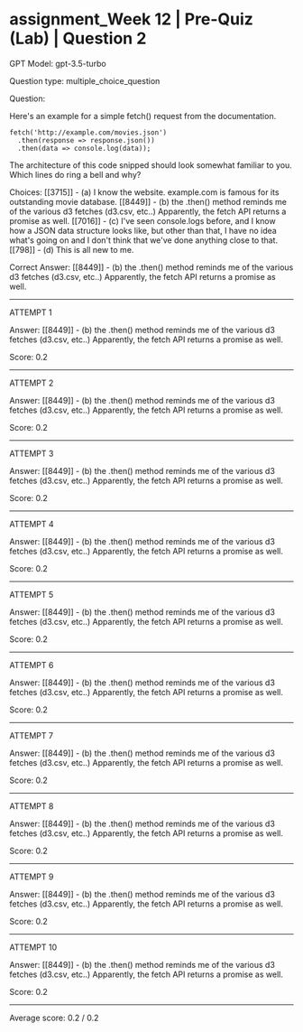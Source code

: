 # assignment_Week 12 | Pre-Quiz (Lab) | Question 2

GPT Model: gpt-3.5-turbo

Question type: multiple_choice_question

Question:
<div><p>Here's an example for a simple fetch() request from the documentation.&nbsp;</p>
<pre class="brush: js notranslate line-numbers language-js"><code class=" language-js"><span class="token function">fetch</span><span class="token punctuation">(</span><span class="token string">'http://example.com/movies.json'</span><span class="token punctuation">)</span>
  <span class="token punctuation">.</span><span class="token function">then</span><span class="token punctuation">(</span><span class="token parameter">response</span> <span class="token operator">=&gt;</span> response<span class="token punctuation">.</span><span class="token function">json</span><span class="token punctuation">(</span><span class="token punctuation">)</span><span class="token punctuation">)</span>
  <span class="token punctuation">.</span><span class="token function">then</span><span class="token punctuation">(</span><span class="token parameter">data</span> <span class="token operator">=&gt;</span> console<span class="token punctuation">.</span><span class="token function">log</span><span class="token punctuation">(</span>data<span class="token punctuation">)</span><span class="token punctuation">)</span><span class="token punctuation">;</span></code></pre>
<p>The architecture of this code snipped should look somewhat familiar to you. Which lines do ring a bell and why?</p></div>

Choices:
[[3715]] - (a) I know the website. example.com is famous for its outstanding movie database.
[[8449]] - (b) the .then() method reminds me of the various d3 fetches (d3.csv, etc..) Apparently, the fetch API returns a promise as well.
[[7016]] - (c) I've seen console.logs before, and I know how a JSON data structure looks like, but other than that, I have no idea what's going on and I don't think that we've done anything close to that.
[[798]] - (d) This is all new to me.

Correct Answer:
[[8449]] - (b) the .then() method reminds me of the various d3 fetches (d3.csv, etc..) Apparently, the fetch API returns a promise as well.

****************************************

ATTEMPT 1

Answer: 
[[8449]] - (b) the .then() method reminds me of the various d3 fetches (d3.csv, etc..) Apparently, the fetch API returns a promise as well.

Score: 0.2

--------------------

ATTEMPT 2

Answer: 
[[8449]] - (b) the .then() method reminds me of the various d3 fetches (d3.csv, etc..) Apparently, the fetch API returns a promise as well.

Score: 0.2

--------------------

ATTEMPT 3

Answer: 
[[8449]] - (b) the .then() method reminds me of the various d3 fetches (d3.csv, etc..) Apparently, the fetch API returns a promise as well.

Score: 0.2

--------------------

ATTEMPT 4

Answer: 
[[8449]] - (b) the .then() method reminds me of the various d3 fetches (d3.csv, etc..) Apparently, the fetch API returns a promise as well.

Score: 0.2

--------------------

ATTEMPT 5

Answer: 
[[8449]] - (b) the .then() method reminds me of the various d3 fetches (d3.csv, etc..) Apparently, the fetch API returns a promise as well.

Score: 0.2

--------------------

ATTEMPT 6

Answer: 
[[8449]] - (b) the .then() method reminds me of the various d3 fetches (d3.csv, etc..) Apparently, the fetch API returns a promise as well.

Score: 0.2

--------------------

ATTEMPT 7

Answer: 
[[8449]] - (b) the .then() method reminds me of the various d3 fetches (d3.csv, etc..) Apparently, the fetch API returns a promise as well.

Score: 0.2

--------------------

ATTEMPT 8

Answer: 
[[8449]] - (b) the .then() method reminds me of the various d3 fetches (d3.csv, etc..) Apparently, the fetch API returns a promise as well.

Score: 0.2

--------------------

ATTEMPT 9

Answer: 
[[8449]] - (b) the .then() method reminds me of the various d3 fetches (d3.csv, etc..) Apparently, the fetch API returns a promise as well.

Score: 0.2

--------------------

ATTEMPT 10

Answer: 
[[8449]] - (b) the .then() method reminds me of the various d3 fetches (d3.csv, etc..) Apparently, the fetch API returns a promise as well.

Score: 0.2

--------------------

Average score: 0.2 / 0.2
